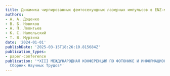 ```yaml
---
title: Динамика чирпированных фемтосекундных лазерных импульсов в ENZ-метаматериалах
authors:
- А. А. Доценко
- В. Б. Новиков
- А. П. Леонтьев
- К. С. Напольский
- Т. В. Мурзина
date: '2024-01-01'
publishDate: '2025-03-15T18:26:10.815684Z'
publication_types:
- paper-conference
publication: '*XIII МЕЖДУНАРОДНАЯ КОНФЕРЕНЦИЯ ПО ФОТОНИКЕ И ИНФОРМАЦИОННОЙ ОПТИКЕ:
  Сборник Научных Трудов*'
---
```

